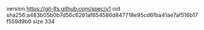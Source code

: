 version https://git-lfs.github.com/spec/v1
oid sha256:a483b05b0b7d56c6261af654586d847718e95cd6fba41ae7af516b17f559d9b0
size 334
